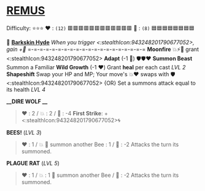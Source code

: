 # [__**REMUS**__](<https://youtu.be/IqAeSUeaVtY>) 
Difficulty: ⭐⭐⭐
:heart: : `(12)` :red_square::red_square::red_square::red_square::red_square::red_square::red_square::red_square::red_square::red_square::red_square::red_square:
:large_blue_diamond: : `(8)`   :blue_square::blue_square::blue_square::blue_square::blue_square::blue_square::blue_square::blue_square:

 :deer:  [**Barkskin Hyde**](https://media.discordapp.net/attachments/1056365502101979146/1168051984532775033/Remus.jpg?ex=65505c2e&is=653de72e&hm=0670dfc75fb3a775a52ba3beceb65e5e3ac6c1bcf87c8e2a69768cf505d9194f&=)
*When you trigger <:stealthIcon:943248201790677052>, gain +:large_blue_diamond:*
=-=-=-=-=-=-=-=-=-=-=-=-=-=-=-=-=-=-=-=
**Moonfire** :boom::zap::twisted_rightwards_arrows: grant <:stealthIcon:943248201790677052>
**Adapt** (-1 :large_blue_diamond:) :shield::shield::heart:
**Summon Beast**  Summon a Familiar
**Wild Growth** (-1 :heart:) Grant __heal__ per each cast *LVL 2*
**Shapeshift** Swap your HP and MP; Your move's :boom::heart: swaps with :shield:<:stealthIcon:943248201790677052> {OR} Set a summons attack equal to its health *LVL 4*

**__DIRE WOLF __**
> ﻿:heart:﻿ : 2 / :boom: : 2 / :large_blue_diamond: : -4
> **First Strike**: +<:stealthIcon:943248201790677052>🌀

**__BEES!__** (*LVL 3*)
> ﻿:heart:﻿ : 1 / :boom: 🔀 summon another Bee : 1  / :large_blue_diamond: : -2
> Attacks the turn its summoned.

**PLAGUE RAT** (*LVL 5*)
> ﻿:heart:﻿ : 1 / :boom: : 1 🔀 summon another Bee / :large_blue_diamond: : -2
> Attacks the turn its summoned.
